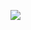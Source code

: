 ![](https://github-readme-stats.vercel.app/api/top-langs/?username=alagonterie&theme=dark&hide_border=false&include_all_commits=true&count_private=true&layout=compact)
